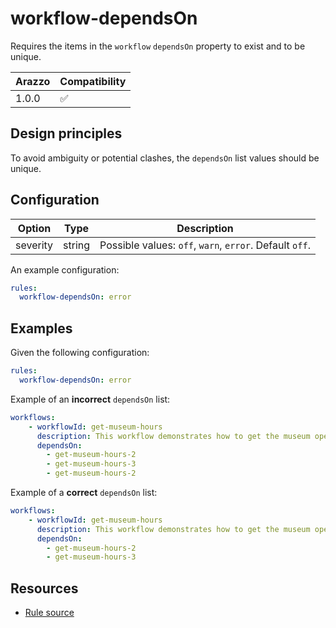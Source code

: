 # workflow-dependsOn

Requires the items in the `workflow` `dependsOn` property to exist and to be unique.

| Arazzo | Compatibility |
| ------ | ------------- |
| 1.0.0  | ✅            |

## Design principles

To avoid ambiguity or potential clashes, the `dependsOn` list values should be unique.

## Configuration

| Option   | Type   | Description                                             |
| -------- | ------ | ------------------------------------------------------- |
| severity | string | Possible values: `off`, `warn`, `error`. Default `off`. |

An example configuration:

```yaml
rules:
  workflow-dependsOn: error
```

## Examples

Given the following configuration:

```yaml
rules:
  workflow-dependsOn: error
```

Example of an **incorrect** `dependsOn` list:

```yaml Incorrect example
workflows:
    - workflowId: get-museum-hours
      description: This workflow demonstrates how to get the museum opening hours and buy tickets.
      dependsOn:
        - get-museum-hours-2
        - get-museum-hours-3
        - get-museum-hours-2
```

Example of a **correct** `dependsOn` list:

```yaml Correct example
workflows:
    - workflowId: get-museum-hours
      description: This workflow demonstrates how to get the museum opening hours and buy tickets.
      dependsOn:
        - get-museum-hours-2
        - get-museum-hours-3
```

## Resources

- [Rule source](https://github.com/Redocly/redocly-cli/blob/main/packages/core/src/rules/arazzo/workflow-dependsOn.ts)
